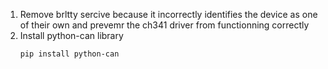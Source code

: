 1. Remove brltty sercive because it incorrectly identifies the device as one of their own and prevemr the ch341 driver from functionning correctly
2. Install python-can library
    ```bash
    pip install python-can
    ```